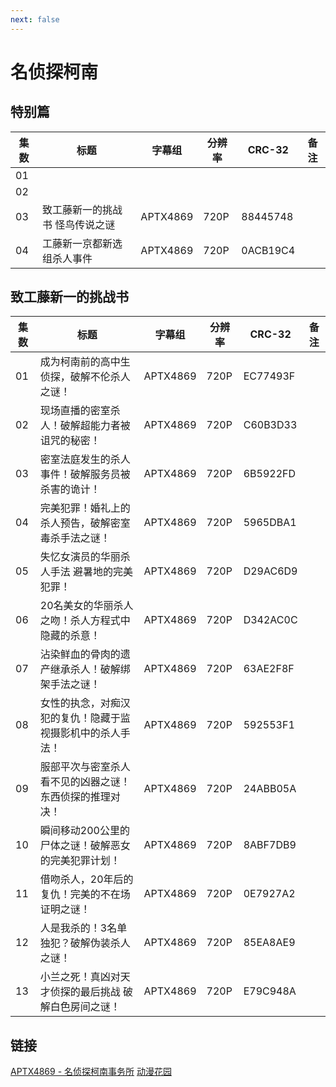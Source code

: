 ```yaml
---
next: false
---
```


# 名侦探柯南

## 特别篇

| 集数 | 标题 | 字幕组 | 分辨率 | CRC-32 | 备注 |
| --- | --- | --- | --- | --- | --- |
| 01 | | | | | |
| 02 | | | | | |
| 03 | 致工藤新一的挑战书 怪鸟传说之谜 | APTX4869 | 720P | 88445748 | |
| 04 | 工藤新一京都新选组杀人事件 | APTX4869 | 720P | 0ACB19C4 | |

## 致工藤新一的挑战书

| 集数 | 标题 | 字幕组 | 分辨率 | CRC-32 | 备注 |
| --- | --- | --- | --- | --- | --- |
| 01 | 成为柯南前的高中生侦探，破解不伦杀人之谜！ | APTX4869 | 720P | EC77493F | |
| 02 | 现场直播的密室杀人！破解超能力者被诅咒的秘密！ | APTX4869 | 720P | C60B3D33 | |
| 03 | 密室法庭发生的杀人事件！破解服务员被杀害的诡计！ | APTX4869 | 720P | 6B5922FD | |
| 04 | 完美犯罪！婚礼上的杀人预告，破解密室毒杀手法之谜！ | APTX4869 | 720P | 5965DBA1 | |
| 05 | 失忆女演员的华丽杀人手法 避暑地的完美犯罪！ | APTX4869 | 720P | D29AC6D9 | |
| 06 | 20名美女的华丽杀人之吻！杀人方程式中隐藏的杀意！ | APTX4869 | 720P | D342AC0C | |
| 07 | 沾染鲜血的骨肉的遗产继承杀人！破解绑架手法之谜！ | APTX4869 | 720P | 63AE2F8F | |
| 08 | 女性的执念，对痴汉犯的复仇！隐藏于监视摄影机中的杀人手法！ | APTX4869 | 720P | 592553F1 | |
| 09 | 服部平次与密室杀人看不见的凶器之谜！东西侦探的推理对决！ | APTX4869 | 720P | 24ABB05A | |
| 10 | 瞬间移动200公里的尸体之谜！破解恶女的完美犯罪计划！ | APTX4869 | 720P | 8ABF7DB9 | |
| 11 | 借吻杀人，20年后的复仇！完美的不在场证明之谜！ | APTX4869 | 720P | 0E7927A2 | |
| 12 | 人是我杀的！3名单独犯？破解伪装杀人之谜！ | APTX4869 | 720P | 85EA8AE9 | |
| 13 | 小兰之死！真凶对天才侦探的最后挑战 破解白色房间之谜！ | APTX4869 | 720P | E79C948A | |

## 链接

[APTX4869 - 名侦探柯南事务所](https://bbs.aptx.cn/forum.php) [动漫花园](https://share.dmhy.org/topics/list/team_id/75)
